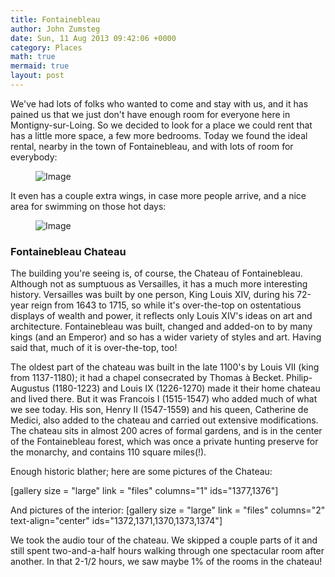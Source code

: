 ```yaml
---
title: Fontainebleau
author: John Zumsteg
date: Sun, 11 Aug 2013 09:42:06 +0000
category: Places
math: true
mermaid: true
layout: post
---
```

We've had lots of folks who wanted to come and stay with us, and it has pained us that we just don't have enough room for everyone here in Montigny-sur-Loing. So we decided to look for a place we could rent that has a little more space, a few more bedrooms. Today we found the ideal rental, nearby in the town of Fontainebleau, and with lots of room for everybody:
<figure>
	<img class = "landscape" src="{{"/assets/images/2013/08/DSC03753.jpg" | prepend: site.baseurl  }}" alt="Image" />
	<figcaption></figcaption>
</figure>


It even has a couple extra wings, in case more people arrive, and a nice area for swimming on those hot days:
<figure>
	<img class = "landscape" class = "landscape" src="{{"/assets/images/2013/08/DSC03763.jpg" | prepend: site.baseurl  }}" alt="Image" />
	<figcaption></figcaption>
</figure>

<h3>Fontainebleau Chateau</h3>
The building you're seeing is, of course, the Chateau of Fontainebleau. Although not as sumptuous as Versailles, it has a much more interesting history. Versailles was built by one person, King Louis XIV, during his 72-year reign from 1643 to 1715, so while it's over-the-top on ostentatious displays of wealth and power, it reflects only Louis XIV's ideas on art and architecture. Fontainebleau was built, changed and added-on to by many kings (and an Emperor) and so has a wider variety of styles and art. Having said that, much of it is over-the-top, too!

The oldest part of the chateau was built in the late 1100's by Louis VII (king from 1137-1180); it had a chapel consecrated by Thomas à Becket. Philip-Augustus (1180-1223) and Louis IX (1226-1270) made it their home chateau and lived there. But it was Francois I (1515-1547) who added much of what we see today. His son, Henry II (1547-1559) and his queen, Catherine de Medici, also added to the chateau and carried out extensive modifications. The chateau sits in almost 200 acres of formal gardens, and is in the center of the Fontainebleau forest, which was once a private hunting preserve for the monarchy, and contains 110 square miles(!).

Enough historic blather; here are some pictures of the Chateau:

[gallery size = "large" link = "files" columns="1" ids="1377,1376"]

And pictures of the interior:
[gallery size = "large" link = "files" columns="2" text-align="center" ids="1372,1371,1370,1373,1374"]

We took the audio tour of the chateau. We skipped a couple parts of it and still spent two-and-a-half hours walking through one spectacular room after another. In that 2-1/2 hours, we saw maybe 1% of the rooms in the chateau!
